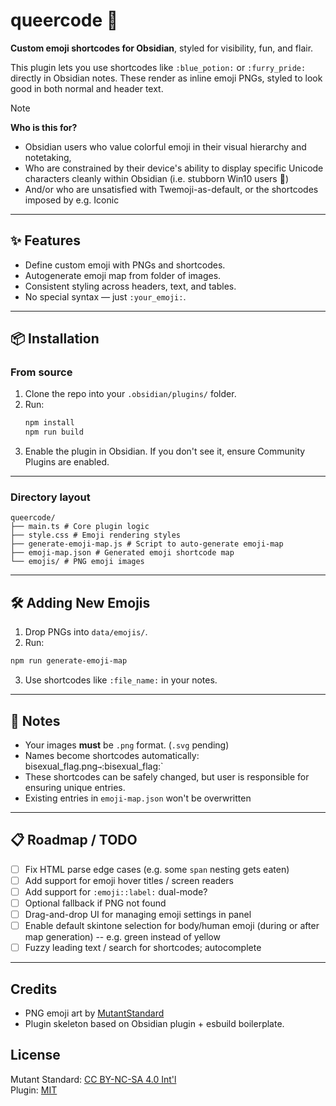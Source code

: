 # queercode 🌈

**Custom emoji shortcodes for Obsidian**, styled for visibility, fun, and flair.

This plugin lets you use shortcodes like `:blue_potion:` or `:furry_pride:` directly in Obsidian notes. These render as inline emoji PNGs, styled to look good in both normal and header text.

> [!NOTE]
> **Who is this for?** 
> - Obsidian users who value colorful emoji in their visual hierarchy and notetaking,  
> - Who are constrained by their device's ability to display specific Unicode characters cleanly within Obsidian (i.e. stubborn Win10 users 💜)  
> - And/or who are unsatisfied with Twemoji-as-default, or the shortcodes imposed by e.g. Iconic  

---

## ✨ Features

- Define custom emoji with PNGs and shortcodes.
- Autogenerate emoji map from folder of images.
- Consistent styling across headers, text, and tables.
- No special syntax — just `:your_emoji:`.

---

## 📦 Installation

### From source

1. Clone the repo into your `.obsidian/plugins/` folder.
2. Run:
   ```bash
   npm install
   npm run build
   ```
3. Enable the plugin in Obsidian.  If you don't see it, ensure Community Plugins are enabled.

---

### Directory layout

```
queercode/
├── main.ts # Core plugin logic
├── style.css # Emoji rendering styles
├── generate-emoji-map.js # Script to auto-generate emoji-map
├── emoji-map.json # Generated emoji shortcode map
└── emojis/ # PNG emoji images
````
---

## 🛠 Adding New Emojis

1. Drop PNGs into `data/emojis/`.
2. Run:
```bash
npm run generate-emoji-map
````

3. Use shortcodes like `:file_name:` in your notes.

---

## 📌 Notes

- Your images **must** be `.png` format. (`.svg` pending)
- Names become shortcodes automatically: bisexual_flag.png`→`:bisexual_flag:`
- These shortcodes can be safely changed, but user is responsible for ensuring unique entries.
- Existing entries in `emoji-map.json` won't be overwritten

---

## 📋 Roadmap / TODO

- [ ] Fix HTML parse edge cases (e.g. some `span` nesting gets eaten)
- [ ] Add support for emoji hover titles / screen readers
- [ ] Add support for `:emoji::label:` dual-mode?
- [ ] Optional fallback if PNG not found
- [ ] Drag-and-drop UI for managing emoji settings in panel
- [ ] Enable default skintone selection for body/human emoji (during or after map generation) -- e.g. green instead of yellow
- [ ] Fuzzy leading text / search for shortcodes; autocomplete

---

## Credits

- PNG emoji art by [MutantStandard](https://mutant.tech/)
- Plugin skeleton based on Obsidian plugin + esbuild boilerplate.

## License

Mutant Standard: [CC BY-NC-SA 4.0 Int'l](https://creativecommons.org/licenses/by-nc-sa/4.0/)  
Plugin: [MIT](https://tlo.mit.edu/understand-ip/exploring-mit-open-source-license-comprehensive-guide)
